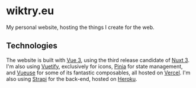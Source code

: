 # wiktry.eu

My personal website, hosting the things I create for the web.

## Technologies

The website is built with [Vue 3](https://vuejs.org/), using the third release candidate of [Nuxt 3](https://v3.nuxtjs.org/). I'm also using [Vuetify](https://vuetifyjs.com/en/), exclusively for icons, [Pinia](https://pinia.vuejs.org/) for state management, and [Vueuse](https://vueuse.org/) for some of its fantastic composables, all hosted on [Vercel](https://vercel.com). I'm also using [Strapi](https://strapi.io/) for the back-end, hosted on [Heroku](https://heroku.com/).